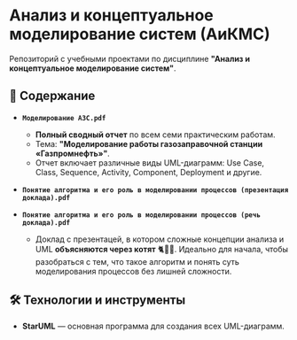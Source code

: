 # Анализ и концептуальное моделирование систем (АиКМС)

Репозиторий с учебными проектами по дисциплине **"Анализ и концептуальное моделирование систем"**.

## 📁 Содержание

*   **`Моделирование АЗС.pdf`**
    *   **Полный сводный отчет** по всем семи практическим работам.
    *   Тема: **"Моделирование работы газозаправочной станции «Газпромнефть»"**.
    *   Отчет включает различные виды UML-диаграмм: Use Case, Class, Sequence, Activity, Component, Deployment и другие.

*   **`Понятие алгоритма и его роль в моделировании процессов (презентация доклада).pdf`**
*   **`Понятие алгоритма и его роль в моделировании процессов (речь доклада).pdf`**
    *   Доклад с презентацей, в котором сложные концепции анализа и UML **объясняются через котят** 🐈🐾🙀. Идеально для начала, чтобы разобраться с тем, что такое алгоритм и понять суть моделирования процессов без лишней сложности.

## 🛠 Технологии и инструменты

*   **StarUML** — основная программа для создания всех UML-диаграмм.

